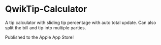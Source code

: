 # QwikTip-Calculator
A tip calculator with sliding tip percentage with auto total update. Can also split the bill and tip into multiple parties.

Published to the Apple App Store!
